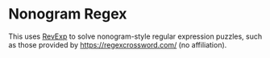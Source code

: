 # Nonogram Regex

This uses [RevExp](https://github.com/davidje13/RevExp) to solve nonogram-style regular expression
puzzles, such as those provided by <https://regexcrossword.com/> (no affiliation).
